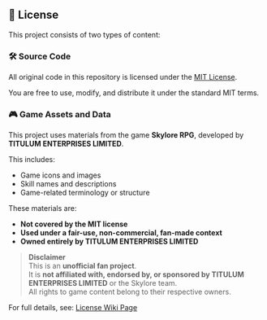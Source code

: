 ## 📄 License

This project consists of two types of content:

### 🛠️ Source Code

All original code in this repository is licensed under the [MIT License](https://opensource.org/licenses/MIT).

You are free to use, modify, and distribute it under the standard MIT terms.

### 🎮 Game Assets and Data

This project uses materials from the game **Skylore RPG**, developed by **TITULUM ENTERPRISES LIMITED**.

This includes:

- Game icons and images  
- Skill names and descriptions  
- Game-related terminology or structure  

These materials are:

- **Not covered by the MIT license**
- **Used under a fair-use, non-commercial, fan-made context**
- **Owned entirely by TITULUM ENTERPRISES LIMITED**

> **Disclaimer**  
> This is an **unofficial fan project**.  
> It is **not affiliated with, endorsed by, or sponsored by TITULUM ENTERPRISES LIMITED** or the Skylore team.  
> All rights to game content belong to their respective owners.

For full details, see: [License Wiki Page](https://github.com/shatokh/talent-calculator/wiki/License)
